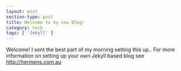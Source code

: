 ```yaml
---
layout: post
section-type: post
title: Welcome to my new Blog!
category: tech
tags: [ 'Jekyll' ]
---
```


Welcome! I sent the best part of my morning setting this up.. For more information on setting up your own Jekyll based blog see http://hermens.com.au
